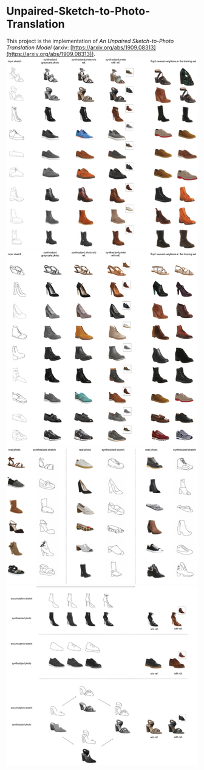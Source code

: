 # Unpaired-Sketch-to-Photo-Translation
This project is the implementation of *An Unpaired Sketch-to-Photo Translation Model* (arxiv: [https://arxiv.org/abs/1909.08313](https://arxiv.org/abs/1909.08313)). 
![avatar](imgs/supp_fig1_1.png)
![avatar](imgs/supp_fig1_2.png)
![avatar](imgs/supp_fig2.png)
![avatar](imgs/supp_fig3.png)
